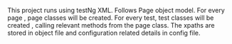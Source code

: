 This project runs using testNg XML.
Follows Page object model.
For every page , page classes will be created. 
For every test, test classes will be created , calling relevant methods from the page class.
The xpaths are stored in object file and configuration related details in config file.
